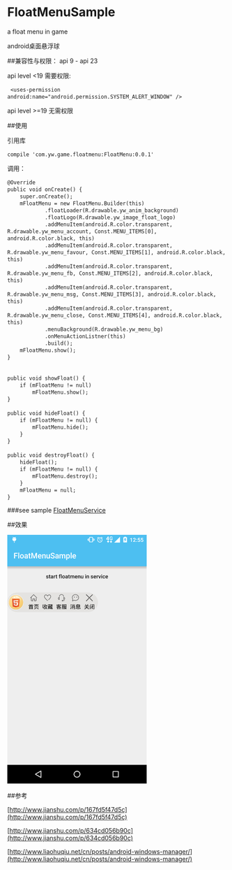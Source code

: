 # FloatMenuSample
a float menu in game

android桌面悬浮球

##兼容性与权限：
 api 9 - api 23

api level <19 需要权限:

	 <uses-permission android:name="android.permission.SYSTEM_ALERT_WINDOW" />

api level >=19 无需权限

##使用

引用库

	compile 'com.yw.game.floatmenu:FloatMenu:0.0.1'

调用：

	@Override
    public void onCreate() {
        super.onCreate();
        mFloatMenu = new FloatMenu.Builder(this)
                .floatLoader(R.drawable.yw_anim_background)
                .floatLogo(R.drawable.yw_image_float_logo)
                .addMenuItem(android.R.color.transparent, R.drawable.yw_menu_account, Const.MENU_ITEMS[0], android.R.color.black, this)
                .addMenuItem(android.R.color.transparent, R.drawable.yw_menu_favour, Const.MENU_ITEMS[1], android.R.color.black, this)
                .addMenuItem(android.R.color.transparent, R.drawable.yw_menu_fb, Const.MENU_ITEMS[2], android.R.color.black, this)
                .addMenuItem(android.R.color.transparent, R.drawable.yw_menu_msg, Const.MENU_ITEMS[3], android.R.color.black, this)
                .addMenuItem(android.R.color.transparent, R.drawable.yw_menu_close, Const.MENU_ITEMS[4], android.R.color.black, this)
                .menuBackground(R.drawable.yw_menu_bg)
                .onMenuActionListner(this)
                .build();
        mFloatMenu.show();
    }


 	public void showFloat() {
        if (mFloatMenu != null)
            mFloatMenu.show();
    }

    public void hideFloat() {
        if (mFloatMenu != null) {
            mFloatMenu.hide();
        }
    }

    public void destroyFloat() {
        hideFloat();
        if (mFloatMenu != null) {
            mFloatMenu.destroy();
        }
        mFloatMenu = null;
    }

###see sample [FloatMenuService](https://github.com/fanOfDemo/FloatMenuSample/blob/master/FloatMenuDemo%2Fsrc%2Fmain%2Fjava%2Fcom%2Fyw%2Fgame%2Ffloatmenu%2Fdemo%2FFloatMenuService.java)

##效果

<img src="pickture/20160503125603.png" width="320" />


##参考

 [http://www.jianshu.com/p/167fd5f47d5c](http://www.jianshu.com/p/167fd5f47d5c) 

 [http://www.jianshu.com/p/634cd056b90c](http://www.jianshu.com/p/634cd056b90c) 

 [http://www.liaohuqiu.net/cn/posts/android-windows-manager/](http://www.liaohuqiu.net/cn/posts/android-windows-manager/) 

